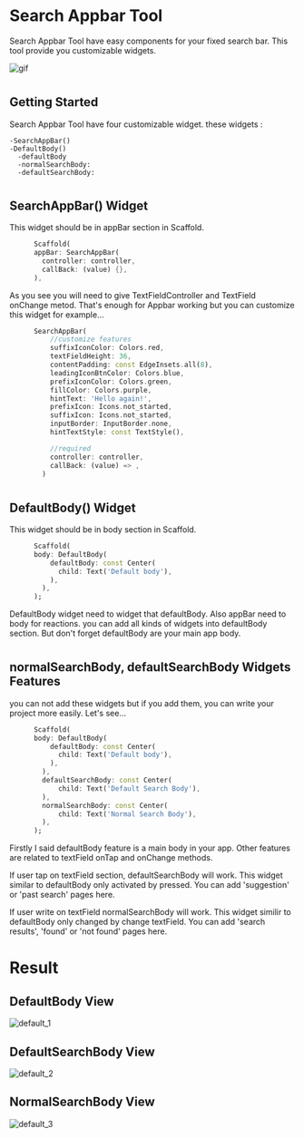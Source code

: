 # Search Appbar Tool

Search Appbar Tool have easy components for your fixed search bar.
This tool provide you customizable widgets.

![gif](https://github.com/MuhammetFatihAktug/SearchAppBarTool/blob/main/img/package.gif)

#
## Getting Started
  Search Appbar Tool have four customizable widget. these widgets :

    -SearchAppBar()
    -DefaultBody()
      -defaultBody
      -normalSearchBody:
      -defaultSearchBody:

#

## SearchAppBar() Widget

This widget should be in appBar section in Scaffold.
```dart
      Scaffold(
      appBar: SearchAppBar(
        controller: controller,
        callBack: (value) {},
      ),
```
As you see you will need to give TextFieldController and TextField onChange metod. That's enough for Appbar working but you can customize this widget for example...
```dart
      SearchAppBar(
          //customize features
          suffixIconColor: Colors.red,
          textFieldHeight: 36,
          contentPadding: const EdgeInsets.all(8),
          leadingIconBtnColor: Colors.blue,
          prefixIconColor: Colors.green,
          fillColor: Colors.purple,
          hintText: 'Hello again!',
          prefixIcon: Icons.not_started,
          suffixIcon: Icons.not_started,
          inputBorder: InputBorder.none,
          hintTextStyle: const TextStyle(),

          //required
          controller: controller,
          callBack: (value) => ,
        )
```
#

## DefaultBody() Widget

This widget should be in body section in Scaffold.
```dart
      Scaffold(
      body: DefaultBody(
          defaultBody: const Center(
            child: Text('Default body'),
          ),
        ),
      );
```
DefaultBody widget need to widget that defaultBody.
Also appBar need to body for reactions. you can add all kinds of widgets into defaultBody section. But don't forget defaultBody are your main app body.
#

## normalSearchBody, defaultSearchBody Widgets Features

you can not add these widgets but if you add them, you can write your project more easily. Let's see...
```dart
      Scaffold(
      body: DefaultBody(
          defaultBody: const Center(
            child: Text('Default body'),
          ),
        ),
        defaultSearchBody: const Center(
            child: Text('Default Search Body'),
        ),
        normalSearchBody: const Center(
            child: Text('Normal Search Body'),
        ),
      );
```
Firstly I said defaultBody feature is a main body in your app. Other features are related to textField onTap and onChange methods.

If user tap on textField section, defaultSearchBody will work. This widget similar to defaultBody
only activated by pressed. You can add 'suggestion' or 'past search' pages here.

If user write on textField normalSearchBody will work.
This widget similir to defaultBody only changed by change textField. You can add 'search results', 'found' or 'not found' pages here.


# Result

## DefaultBody View
![default_1](https://github.com/MuhammetFatihAktug/SearchAppBarTool/blob/main/img/defaultNew.png)

## DefaultSearchBody View
![default_2](https://github.com/MuhammetFatihAktug/SearchAppBarTool/blob/main/img/defaultSearchNew.png)

## NormalSearchBody View
![default_3](https://github.com/MuhammetFatihAktug/SearchAppBarTool/blob/main/img/normalSearchNew.png)

